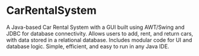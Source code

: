# CarRentalSystem
A Java-based Car Rental System with a GUI built using AWT/Swing and JDBC for database connectivity. Allows users to add, rent, and return cars, with data stored in a relational database. Includes modular code for UI and database logic. Simple, efficient, and easy to run in any Java IDE.
